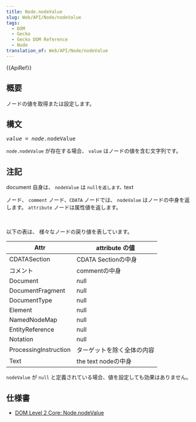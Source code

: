 ```yaml
---
title: Node.nodeValue
slug: Web/API/Node/nodeValue
tags:
  - DOM
  - Gecko
  - Gecko DOM Reference
  - Node
translation_of: Web/API/Node/nodeValue
---
```

<div>
 {{ApiRef}}</div>
<h2 id="Summary" name="Summary">概要</h2>
<p>ノードの値を取得または設定します。</p>
<h2 id="Syntax" name="Syntax">構文</h2>
<pre class="syntaxbox"><var>value</var> = <var>node</var>.nodeValue</pre>
<p><code><var>node</var>.nodeValue</code> が存在する場合、 <code>value</code> はノードの値を含む文字列です。</p>
<h2 id="Notes" name="Notes">注記</h2>
<p>document 自身は、 <code>nodeValue</code> は <code>nullを返します。</code>text</p>
<p>ノード、 <code>comment</code> ノード、<code>CDATA</code> ノードでは、 <code>nodeValue</code> はノードの中身を返します。 <code>attribute</code> ノードは属性値を返します。</p>
<p> </p>
<p>以下の表は、 様々なノードの戻り値を表しています。</p>
<table>
 <thead>
  <tr>
   <th>Attr</th>
   <th>attribute の値</th>
  </tr>
 </thead>
 <tbody>
  <tr>
   <td>CDATASection</td>
   <td>CDATA Sectionの中身</td>
  </tr>
  <tr>
   <td>コメント</td>
   <td>commentの中身</td>
  </tr>
  <tr>
   <td>Document</td>
   <td>null</td>
  </tr>
  <tr>
   <td>DocumentFragment</td>
   <td>null</td>
  </tr>
  <tr>
   <td>DocumentType</td>
   <td>null</td>
  </tr>
  <tr>
   <td>Element</td>
   <td>null</td>
  </tr>
  <tr>
   <td>NamedNodeMap</td>
   <td>null</td>
  </tr>
  <tr>
   <td>EntityReference</td>
   <td>null</td>
  </tr>
  <tr>
   <td>Notation</td>
   <td>null</td>
  </tr>
  <tr>
   <td>ProcessingInstruction</td>
   <td>ターゲットを除く全体の内容</td>
  </tr>
  <tr>
   <td>Text</td>
   <td>the text nodeの中身</td>
  </tr>
 </tbody>
</table>
<p><code>nodeValue</code> が <code>null</code> と定義されている場合、値を設定しても効果はありません。</p>
<h2 id="Specification" name="Specification">仕様書</h2>
<ul>
 <li><a href="http://www.w3.org/TR/DOM-Level-2-Core/core.html#ID-F68D080">DOM Level 2 Core: Node.nodeValue</a></li>
</ul>
